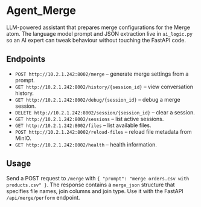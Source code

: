 # Agent_Merge

LLM-powered assistant that prepares merge configurations for the Merge atom.
The language model prompt and JSON extraction live in `ai_logic.py` so an AI
expert can tweak behaviour without touching the FastAPI code.

## Endpoints

- `POST http://10.2.1.242:8002/merge` – generate merge settings from a prompt.
- `GET http://10.2.1.242:8002/history/{session_id}` – view conversation history.
- `GET http://10.2.1.242:8002/debug/{session_id}` – debug a merge session.
- `DELETE http://10.2.1.242:8002/session/{session_id}` – clear a session.
- `GET http://10.2.1.242:8002/sessions` – list active sessions.
- `GET http://10.2.1.242:8002/files` – list available files.
- `POST http://10.2.1.242:8002/reload-files` – reload file metadata from MinIO.
- `GET http://10.2.1.242:8002/health` – health information.

## Usage

Send a POST request to `/merge` with `{ "prompt": "merge orders.csv with products.csv" }`. The response contains a `merge_json` structure that specifies file names, join columns and join type. Use it with the FastAPI `/api/merge/perform` endpoint.
